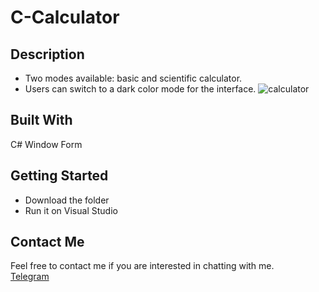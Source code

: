 # C-Calculator
## Description
*	Two modes available: basic and scientific calculator.
*	Users can switch to a dark color mode for the interface.
![calculator](https://github.com/kwwong0923/C-Calculator/assets/113259144/7e7620ad-1638-4f98-92c3-2c78ae974bee)

## Built With
C# Window Form

## Getting Started
* Download the folder
* Run it on Visual Studio

  
## Contact Me
Feel free to contact me if you are interested in chatting with me.  
[Telegram](https://t.me/kwwonggggg)
